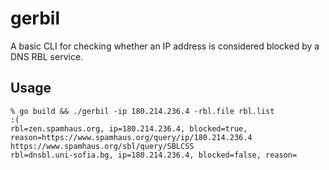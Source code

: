 # gerbil

A basic CLI for checking whether an IP address is considered blocked by a DNS RBL service.

## Usage

```term
% go build && ./gerbil -ip 180.214.236.4 -rbl.file rbl.list                                                                   :(
rbl=zen.spamhaus.org, ip=180.214.236.4, blocked=true, reason=https://www.spamhaus.org/query/ip/180.214.236.4 https://www.spamhaus.org/sbl/query/SBLCSS 
rbl=dnsbl.uni-sofia.bg, ip=180.214.236.4, blocked=false, reason=
```